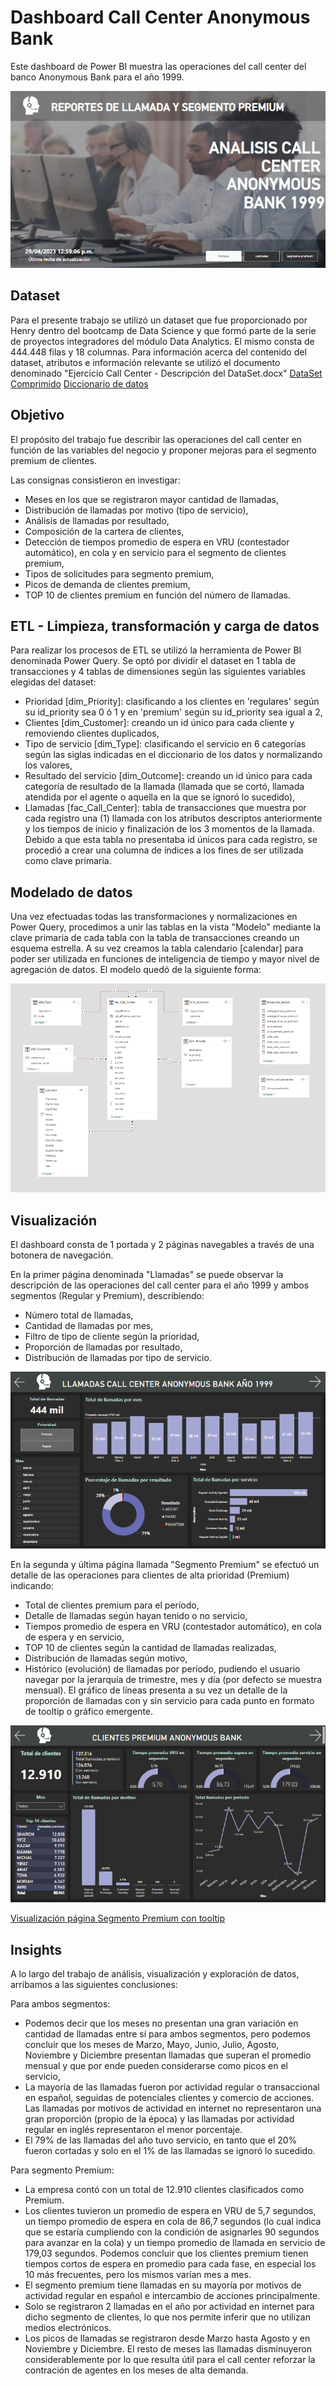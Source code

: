 # Dashboard Call Center Anonymous Bank

Este dashboard de Power BI muestra las operaciones del call center del banco Anonymous Bank para el año 1999.




![Logo](https://github.com/agusvaldes/call-center-anonymous-bank/blob/main/github_files/1.png?raw=true)

## Dataset

Para el presente trabajo se utilizó un dataset que fue proporcionado por Henry dentro del bootcamp de Data Science y que formó parte de la serie de proyectos integradores del módulo Data Analytics.
El mismo consta de 444.448 filas y 18 columnas. Para información acerca del contenido del dataset, atributos e información relevante se utilizó el documento denominado
"Ejercicio Call Center - Descripción del DataSet.docx"
[DataSet Comprimido](https://github.com/agusvaldes/call-center-anonymous-bank/blob/main/dataset.zip)
[Diccionario de datos](https://github.com/agusvaldes/call-center-anonymous-bank/blob/main/Descripci%C3%B3n%20del%20DataSet.docx)
## Objetivo

El propósito del trabajo fue describir las operaciones del call center en función de las variables del negocio y proponer mejoras para el segmento premium de clientes.

Las consignas consistieron en investigar: 
- Meses en los que se registraron mayor cantidad de llamadas,
- Distribución de llamadas por motivo (tipo de servicio),
- Análisis de llamadas por resultado,
- Composición de la cartera de clientes,
- Detección de tiempos promedio de espera en VRU (contestador automático), en cola y en servicio para el segmento de clientes premium,
- Tipos de solicitudes para segmento premium,
- Picos de demanda de clientes premium,
- TOP 10 de clientes premium en función del número de llamadas.
## ETL - Limpieza, transformación y carga de datos 

Para realizar los procesos de ETL se utilizó la herramienta de Power BI denominada Power Query. 
Se optó por dividir el dataset en 1 tabla de transacciones y 4 tablas de dimensiones según las siguientes variables elegidas del dataset:
- Prioridad [dim_Priority]: clasificando a los clientes en 'regulares' según su id_priority sea 0 ó 1 y en 'premium' según su id_priority sea igual a 2,
- Clientes [dim_Customer]: creando un id único para cada cliente y removiendo clientes duplicados,
- Tipo de servicio [dim_Type]: clasificando el servicio en 6 categorías según las siglas indicadas en el diccionario de los datos y normalizando los valores,
- Resultado del servicio [dim_Outcome]: creando un id único para cada categoría de resultado de la llamada (llamada que se cortó, llamada atendida por el agente o aquella en la que se ignoró lo sucedido),
- Llamadas [fac_Call_Center]: tabla de transacciones que muestra por cada registro una (1) llamada con los atributos descriptos anteriormente y los tiempos de inicio y finalización de los 3 momentos de la llamada. Debido a que esta tabla no presentaba id únicos para cada registro, se procedió a crear una columna de índices a los fines de ser utilizada como clave primaria.


## Modelado de datos

Una vez efectuadas todas las transformaciones y normalizaciones en Power Query, procedimos a unir las tablas en la vista "Modelo" mediante la clave primaria de cada tabla con la tabla de transacciones creando un esquema estrella. 
A su vez creamos la tabla calendario [calendar] para poder ser utilizada en funciones de inteligencia de tiempo y mayor nivel de agregación de datos.
El modelo quedó de la siguiente forma:

![Logo](https://github.com/agusvaldes/call-center-anonymous-bank/blob/main/github_files/5.png?raw=true)

## Visualización

El dashboard consta de 1 portada y 2 páginas navegables a través de una botonera de navegación.

En la primer página denominada "Llamadas" se puede observar la descripción de las operaciones del call center para el año 1999 y ambos segmentos (Regular y Premium), describiendo:

- Número total de llamadas,
- Cantidad de llamadas por mes,
- Filtro de tipo de cliente según la prioridad,
- Proporción de llamadas por resultado,
- Distribución de llamadas por tipo de servicio.

![Logo](https://github.com/agusvaldes/call-center-anonymous-bank/blob/main/github_files/2.png?raw=true)

En la segunda y última página llamada "Segmento Premium" se efectuó un detalle de las operaciones para clientes de alta prioridad (Premium) indicando:

- Total de clientes premium para el período,
- Detalle de llamadas según hayan tenido o no servicio,
- Tiempos promedio de espera en VRU (contestador automático), en cola de espera y en servicio,
- TOP 10 de clientes según la cantidad de llamadas realizadas,
- Distribución de llamadas según motivo,
- Histórico (evolución) de llamadas por período, pudiendo el usuario navegar por la jerarquía de trimestre, mes y día (por defecto se muestra mensual). El gráfico de líneas presenta a su vez un detalle de la proporción de llamadas con y sin servicio para cada punto en formato de tooltip o gráfico emergente.

![Logo](https://github.com/agusvaldes/call-center-anonymous-bank/blob/main/github_files/3.png?raw=true)

[Visualización página Segmento Premium con tooltip](https://github.com/agusvaldes/call-center-anonymous-bank/blob/main/github_files/4.png?raw=true)
## Insights

A lo largo del trabajo de análisis, visualización y exploración de datos, arribamos a las siguientes conclusiones:

Para ambos segmentos:

- Podemos decir que los meses no presentan una gran variación en cantidad de llamadas entre sí para ambos segmentos, pero podemos concluir que los meses de Marzo, Mayo, Junio, Julio, Agosto, Noviembre y Diciembre presentan llamadas que superan el promedio mensual y que por ende pueden considerarse como picos en el servicio,
- La mayoría de las llamadas fueron por actividad regular o transaccional en español, seguidas de potenciales clientes y comercio de acciones. Las llamadas por motivos de actividad en internet no representaron una gran proporción (propio de la época) y las llamadas por actividad regular en inglés representaron el menor porcentaje.
- El 79% de las llamadas del año tuvo servicio, en tanto que el 20% fueron cortadas y solo en el 1% de las llamadas se ignoró lo sucedido.

Para segmento Premium:

- La empresa contó con un total de 12.910 clientes clasificados como Premium.
- Los clientes tuvieron un promedio de espera en VRU de 5,7 segundos, un tiempo promedio de espera en cola de 86,7 segundos (lo cual indica que se estaría cumpliendo con la condición de asignarles 90 segundos para avanzar en la cola) y un tiempo promedio de llamada en servicio de 179,03 segundos. Podemos concluir que los clientes premium tienen tiempos cortos de espera en promedio para cada fase, en especial los 10 más frecuentes, pero los mismos varían mes a mes.
- El segmento premium tiene llamadas en su mayoría por motivos de actividad regular en español e intercambio de acciones principalmente. 
- Solo se registraron 2 llamadas en el año por actividad en internet para dicho segmento de clientes, lo que nos permite inferir que no utilizan medios electrónicos.
- Los picos de llamadas se registraron desde Marzo hasta Agosto y en Noviembre y Diciembre. El resto de meses las llamadas disminuyeron considerablemente por lo que resulta útil para el call center reforzar la contración de agentes en los meses de alta demanda.
